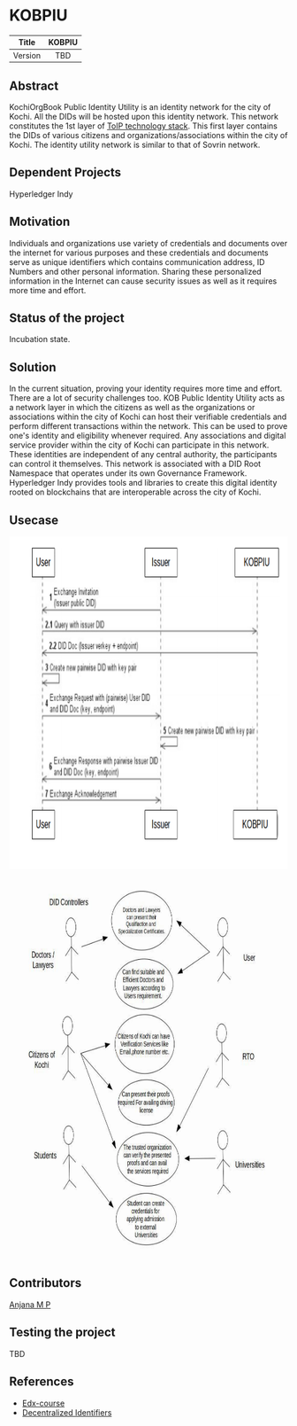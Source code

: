 # KOBPIU

| Title | KOBPIU |
| :---: | :---: |
| Version | TBD |

## Abstract

KochiOrgBook Public Identity Utility is an identity network for the city of Kochi. All the DIDs will be hosted upon this identity network. This network constitutes the 1st layer of [ToIP technology stack](images/ToIp.png). This first layer contains the DIDs of various citizens and organizations/associations within the city of Kochi. The identity utility network is similar to that of Sovrin network.

## Dependent Projects
Hyperledger Indy
## Motivation

Individuals and organizations use variety of credentials and documents over the internet for various purposes and these credentials and documents serve as unique identifiers which contains communication address, ID Numbers and other personal information. Sharing these personalized information in the Internet can cause security issues as well as it requires more time and effort. 
## Status of the project

Incubation state.

## Solution
In the current situation, proving your identity requires more time and effort. There are a lot of security challenges too. KOB Public Identity Utility acts as a network layer in which the citizens as well as the organizations or associations within the city of Kochi can host their verifiable credentials and perform different transactions within the network. This can be used to prove one's identity and eligibility whenever required. Any associations and digital service provider within the city of Kochi can participate in this network. These identities are independent of any central authority, the participants can control it themselves. This network is associated with a DID Root Namespace that operates under its own Governance Framework. Hyperledger Indy provides tools and libraries to create this digital identity rooted on blockchains that are interoperable across the  city of Kochi.
## Usecase
<img src="images/usecase.png" height=600 width=700>
<img src="images/Usecase.png" height=700 width=700>

## Contributors
[Anjana M P](https://github.com/Anjana-mp)

## Testing the project

TBD

## References
* [Edx-course](https://www.edx.org/professional-certificate/linuxfoundationx-developing-blockchain-based-identity-applications)
* [Decentralized Identifiers](www.w3.org/TR/did-core)

